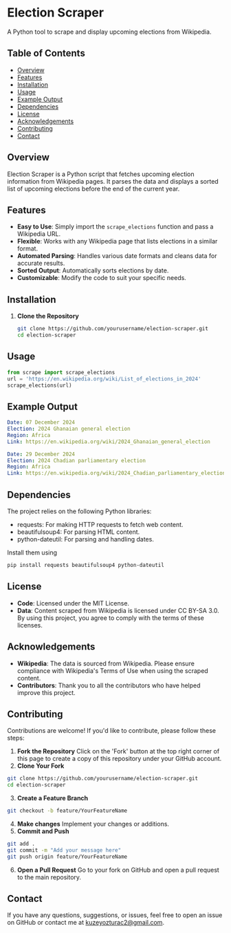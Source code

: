 # Election Scraper

A Python tool to scrape and display upcoming elections from Wikipedia.

## Table of Contents

- [Overview](#overview)
- [Features](#features)
- [Installation](#installation)
- [Usage](#usage)
- [Example Output](#example-output)
- [Dependencies](#dependencies)
- [License](#license)
- [Acknowledgements](#acknowledgements)
- [Contributing](#contributing)
- [Contact](#contact)

## Overview

Election Scraper is a Python script that fetches upcoming election information from Wikipedia pages. It parses the data and displays a sorted list of upcoming elections before the end of the current year.

## Features

- **Easy to Use**: Simply import the `scrape_elections` function and pass a Wikipedia URL.
- **Flexible**: Works with any Wikipedia page that lists elections in a similar format.
- **Automated Parsing**: Handles various date formats and cleans data for accurate results.
- **Sorted Output**: Automatically sorts elections by date.
- **Customizable**: Modify the code to suit your specific needs.

## Installation

1. **Clone the Repository**

   ```bash
   git clone https://github.com/yourusername/election-scraper.git
   cd election-scraper

## Usage
   ```python
   from scrape import scrape_elections
   url = 'https://en.wikipedia.org/wiki/List_of_elections_in_2024'
   scrape_elections(url)
```

## Example Output
```yaml
Date: 07 December 2024
Election: 2024 Ghanaian general election
Region: Africa
Link: https://en.wikipedia.org/wiki/2024_Ghanaian_general_election

Date: 29 December 2024
Election: 2024 Chadian parliamentary election
Region: Africa
Link: https://en.wikipedia.org/wiki/2024_Chadian_parliamentary_election
```
## Dependencies
The project relies on the following Python libraries:

- requests: For making HTTP requests to fetch web content.
- beautifulsoup4: For parsing HTML content.
- python-dateutil: For parsing and handling dates.

Install them using
```bash
pip install requests beautifulsoup4 python-dateutil
```
## License
- **Code**: Licensed under the MIT License.
- **Data**: Content scraped from Wikipedia is licensed under CC BY-SA 3.0.
By using this project, you agree to comply with the terms of these licenses.
## Acknowledgements
- **Wikipedia**: The data is sourced from Wikipedia. Please ensure compliance with Wikipedia's Terms of Use when using the scraped content.
- **Contributors**: Thank you to all the contributors who have helped improve this project.
## Contributing
Contributions are welcome! If you'd like to contribute, please follow these steps:
1. **Fork the Repository**
Click on the 'Fork' button at the top right corner of this page to create a copy of this repository under your GitHub account.
2. **Clone Your Fork**
```bash
git clone https://github.com/yourusername/election-scraper.git
cd election-scraper
```
3. **Create a Feature Branch**
```bash
git checkout -b feature/YourFeatureName
```
4. **Make changes**
Implement your changes or additions.
5. **Commit and Push**
```bash
git add .
git commit -m "Add your message here"
git push origin feature/YourFeatureName
```
6. **Open a Pull Request**
Go to your fork on GitHub and open a pull request to the main repository.

## Contact
If you have any questions, suggestions, or issues, feel free to open an issue on GitHub or contact me at kuzeyozturac2@gmail.com.







